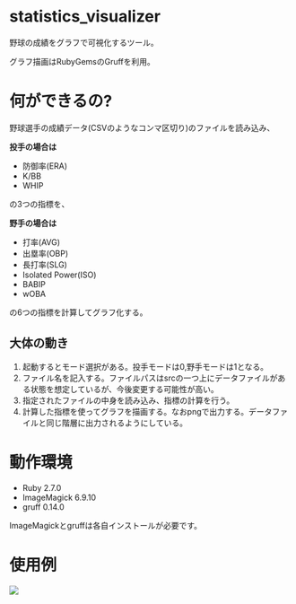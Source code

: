 # statistics_visualizer 

野球の成績をグラフで可視化するツール。

グラフ描画はRubyGemsのGruffを利用。

# 何ができるの?

野球選手の成績データ(CSVのようなコンマ区切り)のファイルを読み込み、

**投手の場合は**

- 防御率(ERA)
- K/BB
- WHIP

の3つの指標を、

**野手の場合は**

- 打率(AVG)
- 出塁率(OBP)
- 長打率(SLG)
- Isolated Power(ISO)
- BABIP
- wOBA	

の6つの指標を計算してグラフ化する。

## 大体の動き

1. 起動するとモード選択がある。投手モードは0,野手モードは1となる。
2. ファイル名を記入する。ファイルパスはsrcの一つ上にデータファイルがある状態を想定しているが、今後変更する可能性が高い。
3. 指定されたファイルの中身を読み込み、指標の計算を行う。
4. 計算した指標を使ってグラフを描画する。なおpngで出力する。データファイルと同じ階層に出力されるようにしている。

# 動作環境

- Ruby 2.7.0
- ImageMagick 6.9.10
- gruff 0.14.0

ImageMagickとgruffは各自インストールが必要です。

# 使用例 

![](C:\Users\tix13\ピクチャ\100\stats.png)